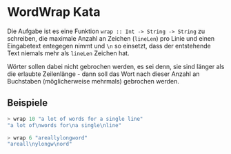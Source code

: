 # WordWrap Kata

Die Aufgabe ist es eine Funktion `wrap :: Int -> String -> String`
zu schreiben, die maximale Anzahl an Zeichen (`lineLen`) pro Linie und einen
Eingabetext entegegen nimmt und `\n` so einsetzt, dass der
entstehende Text niemals mehr als `lineLen` Zeichen hat.

Wörter sollen dabei nicht gebrochen werden, es sei denn, sie sind
länger als die erlaubte Zeilenlänge - dann soll das Wort nach dieser
Anzahl an Buchstaben (möglicherweise mehrmals) gebrochen werden.

## Beispiele

```haskell
> wrap 10 "a lot of words for a single line"
"a lot of\nwords for\na single\nline"

> wrap 6 "areallylongword"
"areall\nylongw\nord"
```
